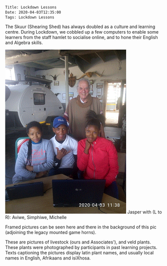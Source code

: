     Title: Lockdown Lessons
    Date: 2020-04-03T12:35:00
    Tags: Lockdown Lessons

The Skuur (Shearing Shed) has always doubled as a culture and learning centre. During Lockdown, we cobbled up a few computers to enable some learners from the staff hamlet to socialise online, and to hone their English and Algebra skills.

<!-- more -->

![](/img/lockdown%20lessons1web.gif?raw=true)
Jasper with (L to R): Aviwe, Simphiwe, Michelle

Framed pictures can be seen here and there in the background of this pic (adjoining the legacy mounted game horns). 

These are pictures of livestock (ours and Associates'), and veld plants. These plants were photographed by participants in past learning projects. Texts captioning the pictures display latin plant names, and usually local names in English, Afrikaans and isiXhosa.





